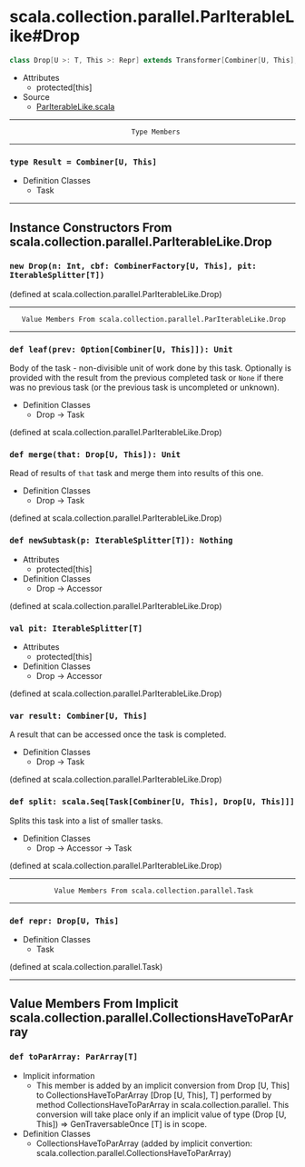 
#                scala.collection.parallel.ParIterableLike#Drop                #

```scala
class Drop[U >: T, This >: Repr] extends Transformer[Combiner[U, This], Drop[U, This]]
```

* Attributes
  * protected[this]
* Source
  * [ParIterableLike.scala](https://github.com/scala/scala/tree/6d09a1ba5f/src/library/scala/collection/parallel/ParIterableLike.scala#L1)


--------------------------------------------------------------------------------
                                  Type Members
--------------------------------------------------------------------------------


### `type Result = Combiner[U, This]`                                        ###

* Definition Classes
  * Task


--------------------------------------------------------------------------------
   Instance Constructors From scala.collection.parallel.ParIterableLike.Drop
--------------------------------------------------------------------------------


### `new Drop(n: Int, cbf: CombinerFactory[U, This], pit: IterableSplitter[T])` ###

(defined at scala.collection.parallel.ParIterableLike.Drop)


--------------------------------------------------------------------------------
       Value Members From scala.collection.parallel.ParIterableLike.Drop
--------------------------------------------------------------------------------


### `def leaf(prev: Option[Combiner[U, This]]): Unit`                        ###

Body of the task - non-divisible unit of work done by this task. Optionally is
provided with the result from the previous completed task or `None` if there was
no previous task (or the previous task is uncompleted or unknown).

* Definition Classes
  * Drop → Task

(defined at scala.collection.parallel.ParIterableLike.Drop)


### `def merge(that: Drop[U, This]): Unit`                                   ###

Read of results of `that` task and merge them into results of this one.

* Definition Classes
  * Drop → Task

(defined at scala.collection.parallel.ParIterableLike.Drop)


### `def newSubtask(p: IterableSplitter[T]): Nothing`                        ###

* Attributes
  * protected[this]
* Definition Classes
  * Drop → Accessor

(defined at scala.collection.parallel.ParIterableLike.Drop)


### `val pit: IterableSplitter[T]`                                           ###

* Attributes
  * protected[this]
* Definition Classes
  * Drop → Accessor

(defined at scala.collection.parallel.ParIterableLike.Drop)


### `var result: Combiner[U, This]`                                          ###

A result that can be accessed once the task is completed.

* Definition Classes
  * Drop → Task

(defined at scala.collection.parallel.ParIterableLike.Drop)


### `def split: scala.Seq[Task[Combiner[U, This], Drop[U, This]]]`           ###

Splits this task into a list of smaller tasks.

* Definition Classes
  * Drop → Accessor → Task

(defined at scala.collection.parallel.ParIterableLike.Drop)


--------------------------------------------------------------------------------
               Value Members From scala.collection.parallel.Task
--------------------------------------------------------------------------------


### `def repr: Drop[U, This]`                                                ###

* Definition Classes
  * Task

(defined at scala.collection.parallel.Task)


--------------------------------------------------------------------------------
Value Members From Implicit scala.collection.parallel.CollectionsHaveToParArray
--------------------------------------------------------------------------------


### `def toParArray: ParArray[T]`                                            ###

* Implicit information
  * This member is added by an implicit conversion from Drop [U, This] to
    CollectionsHaveToParArray [Drop [U, This], T] performed by method
    CollectionsHaveToParArray in scala.collection.parallel. This conversion will
    take place only if an implicit value of type (Drop [U, This]) ⇒
    GenTraversableOnce [T] is in scope.
* Definition Classes
  * CollectionsHaveToParArray
(added by implicit convertion: scala.collection.parallel.CollectionsHaveToParArray)
